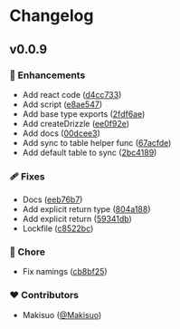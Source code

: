 # Changelog


## v0.0.9


### 🚀 Enhancements

- Add react code ([d4cc733](https://github.com/Makisuo/pglite-drizzle/commit/d4cc733))
- Add script ([e8ae547](https://github.com/Makisuo/pglite-drizzle/commit/e8ae547))
- Add base type exports ([2fdf6ae](https://github.com/Makisuo/pglite-drizzle/commit/2fdf6ae))
- Add createDrizzle ([ee0f92e](https://github.com/Makisuo/pglite-drizzle/commit/ee0f92e))
- Add docs ([00dcee3](https://github.com/Makisuo/pglite-drizzle/commit/00dcee3))
- Add sync to table helper func ([67acfde](https://github.com/Makisuo/pglite-drizzle/commit/67acfde))
- Add default table to sync ([2bc4189](https://github.com/Makisuo/pglite-drizzle/commit/2bc4189))

### 🩹 Fixes

- Docs ([eeb76b7](https://github.com/Makisuo/pglite-drizzle/commit/eeb76b7))
- Add explicit return type ([804a188](https://github.com/Makisuo/pglite-drizzle/commit/804a188))
- Add explicit return ([59341db](https://github.com/Makisuo/pglite-drizzle/commit/59341db))
- Lockfile ([c8522bc](https://github.com/Makisuo/pglite-drizzle/commit/c8522bc))

### 🏡 Chore

- Fix namings ([cb8bf25](https://github.com/Makisuo/pglite-drizzle/commit/cb8bf25))

### ❤️ Contributors

- Makisuo ([@Makisuo](http://github.com/Makisuo))


